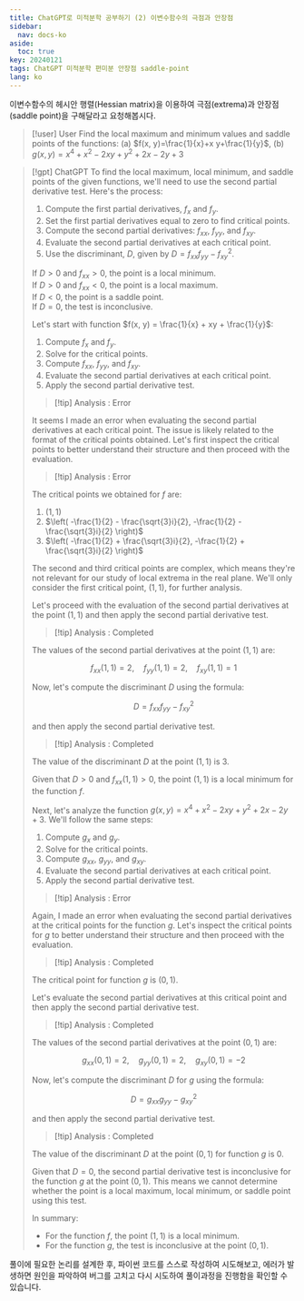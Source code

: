 ```yaml
---
title: ChatGPT로 미적분학 공부하기 (2) 이변수함수의 극점과 안장점
sidebar:
  nav: docs-ko
aside:
  toc: true
key: 20240121
tags: ChatGPT 미적분학 편미분 안장점 saddle-point
lang: ko
---
```


이변수함수의 헤시안 행렬(Hessian matrix)을 이용하여 극점(extrema)과 안장점(saddle point)을 구해달라고 요청해봅시다.
>[!user] User
> Find the local maximum and minimum values and saddle points of the functions:
(a) $f(x, y)=\frac{1}{x}+x y+\frac{1}{y}$,
(b) $g(x, y)=x^4+x^2-2 x y+y^2+2 x-2 y+3$

>[!gpt] ChatGPT
> To find the local maximum, local minimum, and saddle points of the given functions, we'll need to use the second partial derivative test. Here's the process:
> 
> 1. Compute the first partial derivatives, $f_x$ and $f_y$.
> 2. Set the first partial derivatives equal to zero to find critical points.
> 3. Compute the second partial derivatives: $f_{xx}$, $f_{yy}$, and $f_{xy}$.
> 4. Evaluate the second partial derivatives at each critical point.
> 5. Use the discriminant, $D$, given by $D = f_{xx}f_{yy} - f_{xy}^2$.
> 
> If $D > 0$ and $f_{xx} > 0$, the point is a local minimum.  
> If $D > 0$ and $f_{xx} < 0$, the point is a local maximum.  
> If $D < 0$, the point is a saddle point.  
> If $D = 0$, the test is inconclusive.
> 
> Let's start with function $f(x, y) = \frac{1}{x} + xy + \frac{1}{y}$:
> 
> 1. Compute $f_x$ and $f_y$.
> 2. Solve for the critical points.
> 3. Compute $f_{xx}$, $f_{yy}$, and $f_{xy}$.
> 4. Evaluate the second partial derivatives at each critical point.
> 5. Apply the second partial derivative test.
> 
> >[!tip] Analysis : Error
> 
> It seems I made an error when evaluating the second partial derivatives at each critical point. The issue is likely related to the format of the critical points obtained. Let's first inspect the critical points to better understand their structure and then proceed with the evaluation.
> 
> >[!tip] Analysis : Error
> 
> The critical points we obtained for $f$ are:
> 1. $(1, 1)$
> 2. $\left( -\frac{1}{2} - \frac{\sqrt{3}i}{2}, -\frac{1}{2} - \frac{\sqrt{3}i}{2} \right)$
> 3. $\left( -\frac{1}{2} + \frac{\sqrt{3}i}{2}, -\frac{1}{2} + \frac{\sqrt{3}i}{2} \right)$
> 
> The second and third critical points are complex, which means they're not relevant for our study of local extrema in the real plane. We'll only consider the first critical point, $(1, 1)$, for further analysis.
> 
> Let's proceed with the evaluation of the second partial derivatives at the point $(1, 1)$ and then apply the second partial derivative test.
> 
> >[!tip] Analysis : Completed
> 
> The values of the second partial derivatives at the point $(1, 1)$ are:
> 
> $$
> f_{xx}(1,1) = 2, \quad f_{yy}(1,1) = 2, \quad f_{xy}(1,1) = 1
> $$
> 
> Now, let's compute the discriminant $D$ using the formula:
> 
> $$
> D = f_{xx}f_{yy} - f_{xy}^2
> $$
> 
> and then apply the second partial derivative test.
> 
> >[!tip] Analysis : Completed
> 
> The value of the discriminant $D$ at the point $(1, 1)$ is $3$.
> 
> Given that $D > 0$ and $f_{xx}(1,1) > 0$, the point $(1, 1)$ is a local minimum for the function $f$.
> 
> Next, let's analyze the function $g(x, y) = x^4 + x^2 - 2xy + y^2 + 2x - 2y + 3$. We'll follow the same steps:
> 
> 1. Compute $g_x$ and $g_y$.
> 2. Solve for the critical points.
> 3. Compute $g_{xx}$, $g_{yy}$, and $g_{xy}$.
> 4. Evaluate the second partial derivatives at each critical point.
> 5. Apply the second partial derivative test.
> 
> >[!tip] Analysis : Error
> 
> Again, I made an error when evaluating the second partial derivatives at the critical points for the function $g$. Let's inspect the critical points for $g$ to better understand their structure and then proceed with the evaluation.
> 
> >[!tip] Analysis : Completed
> 
> The critical point for function $g$ is $(0, 1)$.
> 
> Let's evaluate the second partial derivatives at this critical point and then apply the second partial derivative test.
> 
> >[!tip] Analysis : Completed
> 
> The values of the second partial derivatives at the point $(0, 1)$ are:
> 
> $$
> g_{xx}(0,1) = 2, \quad g_{yy}(0,1) = 2, \quad g_{xy}(0,1) = -2
> $$
> 
> Now, let's compute the discriminant $D$ for $g$ using the formula:
> 
> $$
> D = g_{xx}g_{yy} - g_{xy}^2
> $$
> 
> and then apply the second partial derivative test.
> 
> >[!tip] Analysis : Completed
> 
> The value of the discriminant $D$ at the point $(0, 1)$ for function $g$ is $0$.
> 
> Given that $D = 0$, the second partial derivative test is inconclusive for the function $g$ at the point $(0, 1)$. This means we cannot determine whether the point is a local maximum, local minimum, or saddle point using this test.
> 
> In summary:
> - For the function $f$, the point $(1, 1)$ is a local minimum.
> - For the function $g$, the test is inconclusive at the point $(0, 1)$.

풀이에 필요한 논리를 설계한 후, 파이썬 코드를 스스로 작성하여 시도해보고, 에러가 발생하면 원인을 파악하여 버그를 고치고 다시 시도하여 풀이과정을 진행함을 확인할 수 있습니다. 